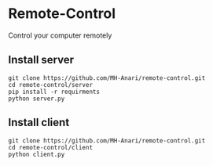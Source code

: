 # Remote-Control
Control your computer remotely

## Install server
```
git clone https://github.com/MH-Anari/remote-control.git
cd remote-control/server
pip install -r requirments
python server.py
```

## Install client
```
git clone https://github.com/MH-Anari/remote-control.git
cd remote-control/client
python client.py
```

